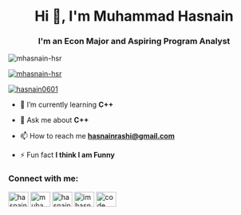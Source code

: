 <h1 align="center">Hi 👋, I'm Muhammad Hasnain</h1>
<h3 align="center">I'm an Econ Major and Aspiring Program Analyst</h3>

<p align="left"> <img src="https://komarev.com/ghpvc/?username=mhasnain-hsr&label=Profile%20views&color=0e75b6&style=flat" alt="mhasnain-hsr" /> </p>

<p align="left"> <a href="https://github.com/ryo-ma/github-profile-trophy"><img src="https://github-profile-trophy.vercel.app/?username=mhasnain-hsr" alt="mhasnain-hsr" /></a> </p>

<p align="left"> <a href="https://twitter.com/hasnain0601" target="blank"><img src="https://img.shields.io/twitter/follow/hasnain0601?logo=twitter&style=for-the-badge" alt="hasnain0601" /></a> </p>

- 🌱 I’m currently learning **C++**

- 💬 Ask me about **C++**

- 📫 How to reach me **hasnainrashi@gmail.com**

- ⚡ Fun fact **I think I am Funny**

<h3 align="left">Connect with me:</h3>
<p align="left">
<a href="https://twitter.com/hasnain0601" target="blank"><img align="center" src="https://raw.githubusercontent.com/rahuldkjain/github-profile-readme-generator/master/src/images/icons/Social/twitter.svg" alt="hasnain0601" height="30" width="40" /></a>
<a href="https://linkedin.com/in/muhammad-hasnain-rashid-kk" target="blank"><img align="center" src="https://raw.githubusercontent.com/rahuldkjain/github-profile-readme-generator/master/src/images/icons/Social/linked-in-alt.svg" alt="muhammad-hasnain-rashid-kk" height="30" width="40" /></a>
<a href="https://fb.com/hasnain.rashid.982" target="blank"><img align="center" src="https://raw.githubusercontent.com/rahuldkjain/github-profile-readme-generator/master/src/images/icons/Social/facebook.svg" alt="hasnain.rashid.982" height="30" width="40" /></a>
<a href="https://instagram.com/imhasnainrashid.official" target="blank"><img align="center" src="https://raw.githubusercontent.com/rahuldkjain/github-profile-readme-generator/master/src/images/icons/Social/instagram.svg" alt="imhasnainrashid.official" height="30" width="40" /></a>
<a href="https://www.youtube.com/c/code with hsr" target="blank"><img align="center" src="https://raw.githubusercontent.com/rahuldkjain/github-profile-readme-generator/master/src/images/icons/Social/youtube.svg" alt="code with hsr" height="30" width="40" /></a>
</p>


